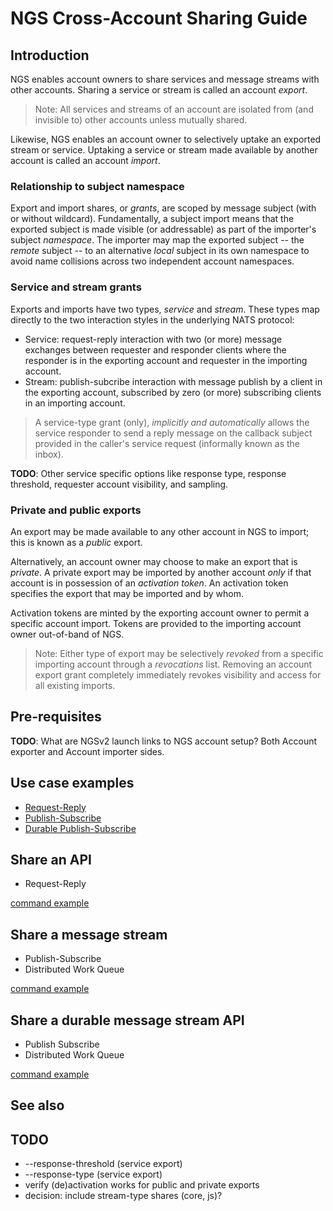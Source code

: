 # NGS Cross-Account Sharing Guide

## Introduction

NGS enables account owners to share services and message streams with other accounts. Sharing a service or stream is called an account _export_.

> Note: All services and streams of an account are isolated from (and invisible to) other accounts unless mutually shared.

Likewise, NGS enables an account owner to selectively uptake an exported stream or service. Uptaking
a service or stream made available by another account is called an account _import_.

### Relationship to subject namespace

Export and import shares, or _grants_, are scoped by message subject (with or without wildcard).  Fundamentally, a subject import means that
the exported subject is made visible (or addressable) as part of the importer's subject _namespace_.  The importer may map the exported subject -- the _remote_ subject -- to
an alternative _local_ subject in its own namespace to avoid name collisions across two independent account namespaces.

### Service and stream grants

Exports and imports have two types, _service_ and _stream_.  These types map directly to the two interaction styles 
in the underlying NATS protocol: 

* Service: request-reply interaction with two (or more) message exchanges between requester and responder clients where the responder is in the exporting account and requester in the importing account.
* Stream: publish-subcribe interaction with message publish by a client in the exporting account, subscribed by zero (or more) subscribing clients in an importing account.

> A service-type grant (only), _implicitly and automatically_ allows the service responder to send a reply message on the callback subject provided in the caller's service request (informally known as the inbox).

**TODO**: Other service specific options like response type, response threshold, requester account visibility, and sampling.

### Private and public exports

An export may be made available to any other account in NGS to import; this is known as a _public_ export.  

Alternatively, an account owner
may choose to make an export that is _private_.  A private export may be imported by another account _only_ if that account is
in possession of an _activation token_.  An activation token specifies the export that may be imported and by whom.

Activation tokens are minted by the exporting account owner to permit a specific account import. Tokens are provided to the
importing account owner out-of-band of NGS.

> Note: Either type of export may be selectively _revoked_ from a specific importing account through a _revocations_ list. Removing an account export grant
> completely immediately revokes visibility and access for all existing imports.

## Pre-requisites

**TODO**: What are NGSv2 launch links to NGS account setup?  Both Account exporter and Account importer sides.

## Use case examples

* [Request-Reply](#ReqRply)
* [Publish-Subscribe](#PubSub)
* [Durable Publish-Subscribe](#DurablePubSub)

## Share an API<a name="ReqRply"></a>

* Request-Reply

[command example](APIShare.md)

## Share a message stream<a name="PubSub"></a>

* Publish-Subscribe
* Distributed Work Queue

[command example](StreamShare.md)

## Share a durable message stream API<a name="DurablePubSub"></a>

* Publish Subscribe
* Distributed Work Queue

[command example](JetStreamAPIShare.md)


## See also

## TODO
* --response-threshold (service export)
* --response-type (service export)
* verify (de)activation works for public and private exports
* decision: include stream-type shares (core, js)?